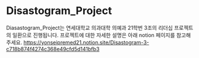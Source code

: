 # Disastogram_Project
Diasastogram_Project는 연세대학교 의과대학 의예과 21학번 3조의 리더십 프로젝트의 일환으로 진행됩니다.
프로젝트에 대한 자세한 설명은 아래 notion 페이지를 참고해 주세요.
https://yonseipremed21.notion.site/Disastogram-3-c718b874f4274c368e49cfd5d141bfb3
